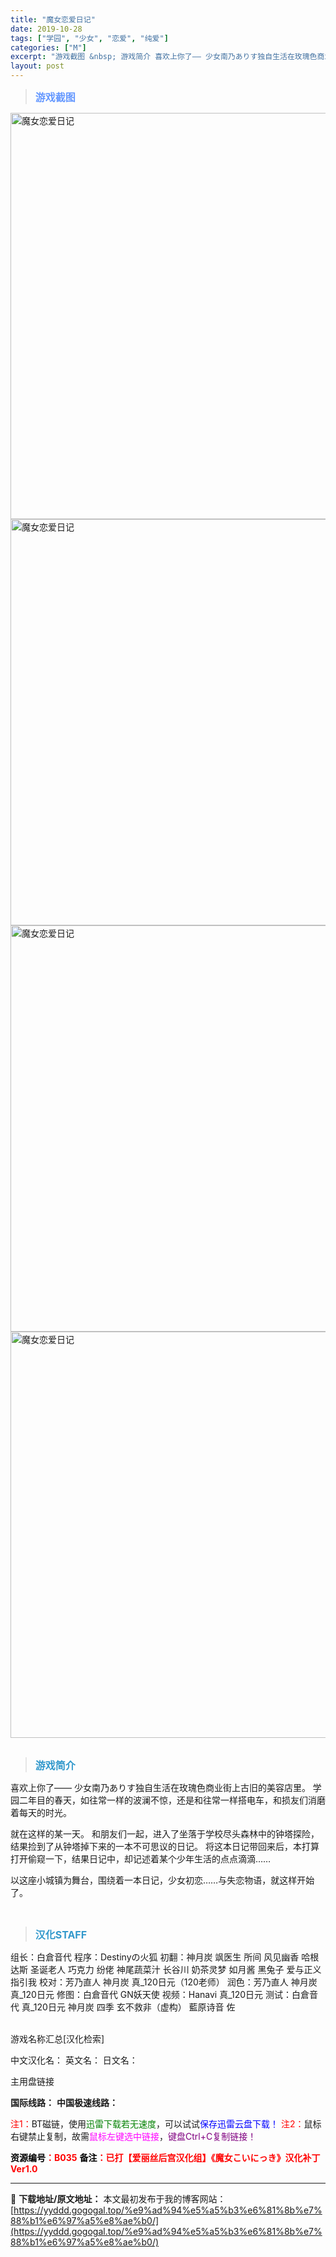 ```yaml
---
title: "魔女恋爱日记"
date: 2019-10-28
tags: ["学园", "少女", "恋爱", "纯爱"]
categories: ["M"]
excerpt: "游戏截图 &nbsp; 游戏简介 喜欢上你了―― 少女南乃ありす独自生活在玫瑰色商业街上古旧的美容店里。 学园二年目的春天，如往常一样的波澜不惊，还是和往常一样搭电车，和损友们消磨着每天的时光。 就在这样的某一天。 和朋友们一起，进入了坐落于学校尽头森林中的钟塔探险，结果捡到了从钟塔掉下来的一本不可&hellip;"
layout: post
---
```


<div>
<blockquote><b><span style="font-size: 12pt; color: #6699ff;">游戏截图</span></b></blockquote>
<div><img title="点击放大" src="https://yyddd.gogogal.top/wp-content/uploads/2025/04/20250430_6811eb9ec298e.webp" alt="魔女恋爱日记" width="650" /></div>
<div><img title="点击放大" src="https://yyddd.gogogal.top/wp-content/uploads/2025/04/20250430_6811eba049e74.webp" alt="魔女恋爱日记" width="650" /></div>
<div><img title="点击放大" src="https://yyddd.gogogal.top/wp-content/uploads/2025/04/20250430_6811eba23570c.webp" alt="魔女恋爱日记" width="650" /></div>
<div><img title="点击放大" src="https://yyddd.gogogal.top/wp-content/uploads/2025/04/20250430_6811eba39a823.webp" alt="魔女恋爱日记" width="650" /></div>
&nbsp;
<blockquote><b><span style="font-size: 12pt; color: #3399cc;">游戏简介</span></b></blockquote>
<div>喜欢上你了――
少女南乃ありす独自生活在玫瑰色商业街上古旧的美容店里。
学园二年目的春天，如往常一样的波澜不惊，还是和往常一样搭电车，和损友们消磨着每天的时光。

就在这样的某一天。
和朋友们一起，进入了坐落于学校尽头森林中的钟塔探险，结果捡到了从钟塔掉下来的一本不可思议的日记。
将这本日记带回来后，本打算打开偷窥一下，结果日记中，却记述着某个少年生活的点点滴滴……

以这座小城镇为舞台，围绕着一本日记，少女初恋……与失恋物语，就这样开始了。</div>
&nbsp;
<blockquote><b><span style="font-size: 12pt; color: #3399cc;">汉化STAFF</span></b></blockquote>
<div>组长：白倉音代
程序：Destinyの火狐
初翻：神月炭 飒医生 所间 风见幽香
哈根达斯 圣诞老人 巧克力 纷佬
神尾蔬菜汁 长谷川 奶茶灵梦
如月酱 黑兔子 爱与正义指引我
校对：芳乃直人 神月炭 真_120日元（120老师）
润色：芳乃直人 神月炭 真_120日元
修图：白倉音代 GN妖天使
视频：Hanavi 真_120日元
测试：白倉音代 真_120日元 神月炭 四季
玄不救非（虚构） 藍原诗音 佐</div>
&nbsp;

游戏名称汇总[汉化检索]

中文汉化名：
英文名：
日文名：
</div>
<div class="panel panel-primary">
<div class="panel-heading">主用盘链接</div>
<div class="panel-body">

<b>国际线路：</b>
<b>中国极速线路：</b>


<span style="color: #ff0000;">注1：</span>BT磁链，使用<span style="color: #008000;">迅雷下载若无速度</span>，可以试试<span style="color: #0000ff;">保存迅雷云盘下载！</span>
<span style="color: #ff0000;">注2：</span>鼠标右键禁止复制，故需<span style="color: #ff00ff;">鼠标左键选中链接</span>，<span style="color: #800080;">键盘Ctrl+C复制链接！</span>

</div>
<div class="panel-footer"><span style="color: #ff0000;"><b><span style="color: #000000;">资源编号</span>：B035</b></span>
<span style="color: #ff0000;"><b><span style="color: #000000;">备注</span>：已打【爱丽丝后宫汉化组】《魔女こいにっき》汉化补丁Ver1.0</b></span></div>
</div>

---
📖 **下载地址/原文地址：** 本文最初发布于我的博客网站：[https://yyddd.gogogal.top/%e9%ad%94%e5%a5%b3%e6%81%8b%e7%88%b1%e6%97%a5%e8%ae%b0/](https://yyddd.gogogal.top/%e9%ad%94%e5%a5%b3%e6%81%8b%e7%88%b1%e6%97%a5%e8%ae%b0/)
